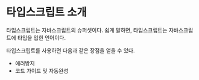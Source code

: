 # 타입스크립트 소개

타입스크립트는 자바스크립트의 슈퍼셋이다. 쉽게 말하면, 타입스크립트는 자바스크립트에 타입을 입힌 언어이다.

타입스크립트를 사용하면 다음과 같은 장점을 얻을 수 있다.
- 에러방지
- 코드 가이드 및 자동완성